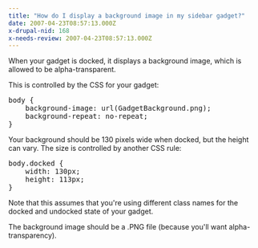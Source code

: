 ```yaml
---
title: "How do I display a background image in my sidebar gadget?"
date: 2007-04-23T08:57:13.000Z
x-drupal-nid: 168
x-needs-review: 2007-04-23T08:57:13.000Z
---
```

When your gadget is docked, it displays a background image, which is allowed to be alpha-transparent.

This is controlled by the CSS for your gadget:

<pre>body {
    background-image: url(GadgetBackground.png);
    background-repeat: no-repeat;
}</pre>

Your background should be 130 pixels wide when docked, but the height can vary. The size is controlled by another CSS rule:

<pre>body.docked {
    width: 130px;
    height: 113px;
}</pre>

Note that this assumes that you're using different class names for the docked and undocked state of your gadget.

The background image should be a .PNG file (because you'll want alpha-transparency).